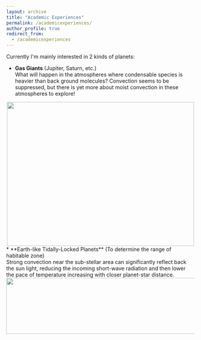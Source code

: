 ```yaml
---
layout: archive
title: "Academic Experiences"
permalink: /academicexperiences/
author_profile: true
redirect_from:
  - /academicexperiences
---
```


Currently I'm mainly interested in 2 kinds of planets:
* **Gas Giants** (Jupiter, Saturn, etc.) <br>
  What will happen in the atmospheres where condensable species is heavier than back ground molecules? Convection seems to be suppressed, but there is yet more about moist convection in these atmospheres to explore! <br>
<center><img width = '500' height ='385' src ="https://songqiyupku.github.io/images/3Dsimulation.png"/></center>
* **Earth-like Tidally-Locked Planets** (To determine the range of habitable zone)<br>
  Strong convection near the sub-stellar area can significantly reflect back the sun light, reducing the incoming short-wave radiation and then lower the pace of temperature increasing with closer planet-star distance. <br>
<center><img width = '600' height ='150' src ="https://songqiyupku.github.io/images/TLP_2D.gif"/></center>
  
